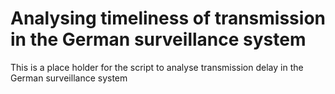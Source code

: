 # Analysing timeliness of transmission in the German surveillance system
This is a place holder for the script to analyse transmission delay in the German surveillance system
